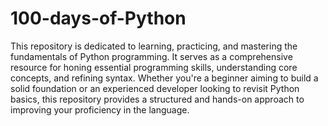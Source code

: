 # 100-days-of-Python
This repository is dedicated to learning, practicing, and mastering the fundamentals of Python programming. It serves as a comprehensive resource for honing essential programming skills, understanding core concepts, and refining syntax. Whether you're a beginner aiming to build a solid foundation or an experienced developer looking to revisit Python basics, this repository provides a structured and hands-on approach to improving your proficiency in the language.
